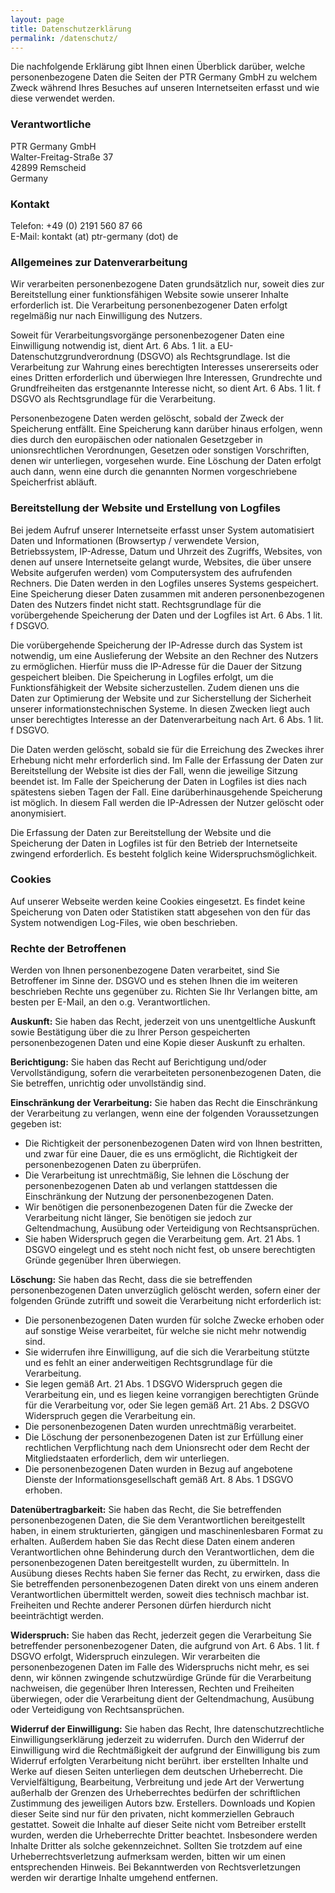 ```yaml
---
layout: page
title: Datenschutzerklärung
permalink: /datenschutz/
---
```

Die nachfolgende Erklärung gibt Ihnen einen Überblick darüber, welche
personenbezogene Daten die Seiten der PTR Germany GmbH zu welchem
Zweck während Ihres Besuches auf unseren Internetseiten erfasst und wie diese
verwendet werden.

### Verantwortliche
PTR Germany GmbH  
Walter-Freitag-Straße 37  
42899 Remscheid  
Germany

### Kontakt
Telefon: +49 (0) 2191 560 87 66  
E-Mail: kontakt (at) ptr-germany (dot) de

### Allgemeines zur Datenverarbeitung
Wir verarbeiten personenbezogene Daten grundsätzlich nur, soweit dies zur
Bereitstellung einer funktionsfähigen Website sowie unserer Inhalte erforderlich
ist. Die Verarbeitung personenbezogener Daten erfolgt regelmäßig nur nach
Einwilligung des Nutzers.

Soweit für Verarbeitungsvorgänge personenbezogener Daten eine Einwilligung
notwendig ist, dient Art. 6 Abs. 1 lit. a EU-Datenschutzgrundverordnung (DSGVO)
als Rechtsgrundlage. Ist die Verarbeitung zur Wahrung eines berechtigten
Interesses unsererseits oder eines Dritten erforderlich und überwiegen Ihre
Interessen, Grundrechte und Grundfreiheiten das erstgenannte Interesse nicht, so
dient Art. 6 Abs. 1 lit. f DSGVO als Rechtsgrundlage für die Verarbeitung.

Personenbezogene Daten werden gelöscht, sobald der Zweck der Speicherung
entfällt. Eine Speicherung kann darüber hinaus erfolgen, wenn dies durch den
europäischen oder nationalen Gesetzgeber in unionsrechtlichen Verordnungen,
Gesetzen oder sonstigen Vorschriften, denen wir unterliegen, vorgesehen wurde.
Eine Löschung der Daten erfolgt auch dann, wenn eine durch die genannten Normen
vorgeschriebene Speicherfrist abläuft.

### Bereitstellung der Website und Erstellung von Logfiles
Bei jedem Aufruf unserer Internetseite erfasst unser System automatisiert Daten
und Informationen (Browsertyp / verwendete Version, Betriebssystem, IP-Adresse,
Datum und Uhrzeit des Zugriffs, Websites, von denen auf unsere Internetseite
gelangt wurde, Websites, die über unsere Website aufgerufen werden) vom
Computersystem des aufrufenden Rechners. Die Daten werden in den Logfiles
unseres Systems gespeichert. Eine Speicherung dieser Daten zusammen mit anderen
personenbezogenen Daten des Nutzers findet nicht statt. Rechtsgrundlage für die
vorübergehende Speicherung der Daten und der Logfiles ist Art. 6 Abs. 1 lit. f
DSGVO.

Die vorübergehende Speicherung der IP-Adresse durch das System ist notwendig, um
eine Auslieferung der Website an den Rechner des Nutzers zu ermöglichen. Hierfür
muss die IP-Adresse für die Dauer der Sitzung gespeichert bleiben. Die
Speicherung in Logfiles erfolgt, um die Funktionsfähigkeit der Website
sicherzustellen. Zudem dienen uns die Daten zur Optimierung der Website und zur
Sicherstellung der Sicherheit unserer informationstechnischen Systeme. In diesen
Zwecken liegt auch unser berechtigtes Interesse an der Datenverarbeitung nach
Art. 6 Abs. 1 lit. f DSGVO.

Die Daten werden gelöscht, sobald sie für die Erreichung des Zweckes ihrer
Erhebung nicht mehr erforderlich sind. Im Falle der Erfassung der Daten zur
Bereitstellung der Website ist dies der Fall, wenn die jeweilige Sitzung beendet
ist. Im Falle der Speicherung der Daten in Logfiles ist dies nach spätestens
sieben Tagen der Fall. Eine darüberhinausgehende Speicherung ist möglich. In
diesem Fall werden die IP-Adressen der Nutzer gelöscht oder anonymisiert.

Die Erfassung der Daten zur Bereitstellung der Website und die Speicherung der
Daten in Logfiles ist für den Betrieb der Internetseite zwingend erforderlich.
Es besteht folglich keine Widerspruchsmöglichkeit.

### Cookies
Auf unserer Webseite werden keine Cookies eingesetzt. Es findet keine
Speicherung von Daten oder Statistiken statt abgesehen von den für das System
notwendigen Log-Files, wie oben beschrieben.

### Rechte der Betroffenen
Werden von Ihnen personenbezogene Daten verarbeitet, sind Sie Betroffener im Sinne der. DSGVO und es stehen Ihnen die im weiteren beschrieben Rechte uns gegenüber zu. Richten Sie Ihr Verlangen bitte, am besten per E-Mail, an den o.g. Verantwortlichen.

**Auskunft:** Sie haben das Recht, jederzeit von uns unentgeltliche Auskunft sowie Bestätigung über die zu Ihrer Person gespeicherten personenbezogenen Daten und eine Kopie dieser Auskunft zu erhalten.

**Berichtigung:** Sie haben das Recht auf Berichtigung und/oder Vervollständigung, sofern die verarbeiteten personenbezogenen Daten, die Sie betreffen, unrichtig oder unvollständig sind.

**Einschränkung der Verarbeitung:** Sie haben das Recht die Einschränkung der Verarbeitung zu verlangen, wenn eine der folgenden Voraussetzungen gegeben ist:

* Die Richtigkeit der personenbezogenen Daten wird von Ihnen bestritten, und zwar für eine Dauer, die es uns ermöglicht, die Richtigkeit der personenbezogenen Daten zu überprüfen. 
* Die Verarbeitung ist unrechtmäßig, Sie lehnen die Löschung der personenbezogenen Daten ab und verlangen stattdessen die Einschränkung der Nutzung der personenbezogenen Daten. 
* Wir benötigen die personenbezogenen Daten für die Zwecke der Verarbeitung nicht länger, Sie benötigen sie jedoch zur Geltendmachung, Ausübung oder Verteidigung von Rechtsansprüchen. 
* Sie haben Widerspruch gegen die Verarbeitung gem. Art. 21 Abs. 1 DSGVO eingelegt und es steht noch nicht fest, ob unsere berechtigten Gründe gegenüber Ihren überwiegen. 

**Löschung:** Sie haben das Recht, dass die sie betreffenden personenbezogenen Daten unverzüglich gelöscht werden, sofern einer der folgenden Gründe zutrifft und soweit die Verarbeitung nicht erforderlich ist:

* Die personenbezogenen Daten wurden für solche Zwecke erhoben oder auf sonstige Weise verarbeitet, für welche sie nicht mehr notwendig sind. 
* Sie widerrufen ihre Einwilligung, auf die sich die Verarbeitung stützte und es fehlt an einer anderweitigen Rechtsgrundlage für die Verarbeitung. 
* Sie legen gemäß Art. 21 Abs. 1 DSGVO Widerspruch gegen die Verarbeitung ein, und es liegen keine vorrangigen berechtigten Gründe für die Verarbeitung vor, oder Sie legen gemäß Art. 21 Abs. 2 DSGVO Widerspruch gegen die Verarbeitung ein. 
* Die personenbezogenen Daten wurden unrechtmäßig verarbeitet. 
* Die Löschung der personenbezogenen Daten ist zur Erfüllung einer rechtlichen Verpflichtung nach dem Unionsrecht oder dem Recht der Mitgliedstaaten erforderlich, dem wir unterliegen. 
* Die personenbezogenen Daten wurden in Bezug auf angebotene Dienste der Informationsgesellschaft gemäß Art. 8 Abs. 1 DSGVO erhoben. 

**Datenübertragbarkeit:** Sie haben das Recht, die Sie betreffenden personenbezogenen Daten, die Sie dem Verantwortlichen bereitgestellt haben, in einem strukturierten, gängigen und maschinenlesbaren Format zu erhalten. Außerdem haben Sie das Recht diese Daten einem anderen Verantwortlichen ohne Behinderung durch den Verantwortlichen, dem die personenbezogenen Daten bereitgestellt wurden, zu übermitteln. In Ausübung dieses Rechts haben Sie ferner das Recht, zu erwirken, dass die Sie betreffenden personenbezogenen Daten direkt von uns einem anderen Verantwortlichen übermittelt werden, soweit dies technisch machbar ist. Freiheiten und Rechte anderer Personen dürfen hierdurch nicht beeinträchtigt werden.

**Widerspruch:** Sie haben das Recht, jederzeit gegen die Verarbeitung Sie betreffender personenbezogener Daten, die aufgrund von Art. 6 Abs. 1 lit. f DSGVO erfolgt, Widerspruch einzulegen. Wir verarbeiten die personenbezogenen Daten im Falle des Widerspruchs nicht mehr, es sei denn, wir können zwingende schutzwürdige Gründe für die Verarbeitung nachweisen, die gegenüber Ihren Interessen, Rechten und Freiheiten überwiegen, oder die Verarbeitung dient der Geltendmachung, Ausübung oder Verteidigung von Rechtsansprüchen.

**Widerruf der Einwilligung:** Sie haben das Recht, Ihre datenschutzrechtliche Einwilligungserklärung jederzeit zu widerrufen. Durch den Widerruf der Einwilligung wird die Rechtmäßigkeit der aufgrund der Einwilligung bis zum Widerruf erfolgten Verarbeitung nicht berührt.
iber erstellten Inhalte und Werke auf diesen Seiten unterliegen dem deutschen Urheberrecht. Die Vervielfältigung, Bearbeitung, Verbreitung und jede Art der Verwertung außerhalb der Grenzen des Urheberrechtes bedürfen der schriftlichen Zustimmung des jeweiligen Autors bzw. Erstellers. Downloads und Kopien dieser Seite sind nur für den privaten, nicht kommerziellen Gebrauch gestattet. Soweit die Inhalte auf dieser Seite nicht vom Betreiber erstellt wurden, werden die Urheberrechte Dritter beachtet. Insbesondere werden Inhalte Dritter als solche gekennzeichnet. Sollten Sie trotzdem auf eine Urheberrechtsverletzung aufmerksam werden, bitten wir um einen entsprechenden Hinweis. Bei Bekanntwerden von Rechtsverletzungen werden wir derartige Inhalte umgehend entfernen.
